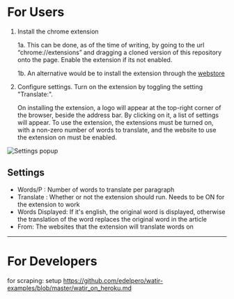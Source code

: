 For Users
========

1. Install the chrome extension

    1a. This can be done, as of the time of writing, by going to
the url “chrome://extensions” and dragging a cloned version of this repository onto the
page. Enable the extension if its not enabled.

    1b. An alternative would be to install the extension through the [webstore](https://chrome.google.com/webstore/detail/learning-a-second-languag/hbellpimdlanffbgemakfohcbaepogoh)

2. Configure settings. Turn on the extension by toggling the setting "Translate:".

    On installing the extension, a logo will appear at the top-right corner of the browser, beside the address bar. By clicking on
    it, a list of settings will appear. To use the extension, the extensions must be turned on, with a
    non-zero number of words to translate, and the website to use the extension on must be enabled. 

![Settings popup](https://raw.github.com/kanghj/translate_app_ror/master/extensionSettings.png)


Settings
---------

* Words/P : Number of words to translate per paragraph
* Translate : Whether or not the extension should run. Needs to be ON for the extension to work
* Words Displayed: If it's english, the original word is displayed, otherwise the translation of the
word replaces the original word in the article
* From: The websites that the extension will translate words on

---

For Developers
=========

<ongoing>


for scraping: setup https://github.com/edelpero/watir-examples/blob/master/watir_on_heroku.md 



